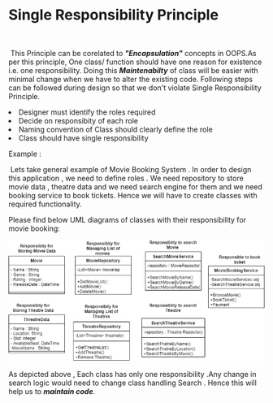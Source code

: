 # Single Responsibility Principle
​	

​			This Principle can be corelated to <strong><em>"Encapsulation"</em></strong> concepts in OOPS.As per this principle, One class/ function should have one reason for existence i.e. one responsibility. Doing this  <strong><em>Maintenabilty</em></strong> of class will be easier with minimal change when we have to alter the existing code. Following steps can be followed during design so that we don't violate Single Responsibility Principle.

><ul>
  <li>Designer must identify the roles required</li>
  <li>Decide on responsibity of each role</li>
    <li>Naming convention of Class should clearly define the role</li>
    <li>Class should have single responsibility </li>
    </ul>

  Example : 

​	 		Lets take general example of Movie Booking System . In order to design this application , we need to  define roles . We need repository to store movie data , theatre data  and we need search engine for them and we need booking service to book tickets. Hence we will have to create classes with required functionality.

Please find below UML diagrams of classes with their responsibility for movie booking: 

![](SRP_ClassesWithResponsibility.png)





As depicted above , Each class has only one responsibility .Any change in search logic would need to change class handling Search . Hence this will help us to ***maintain code***.

